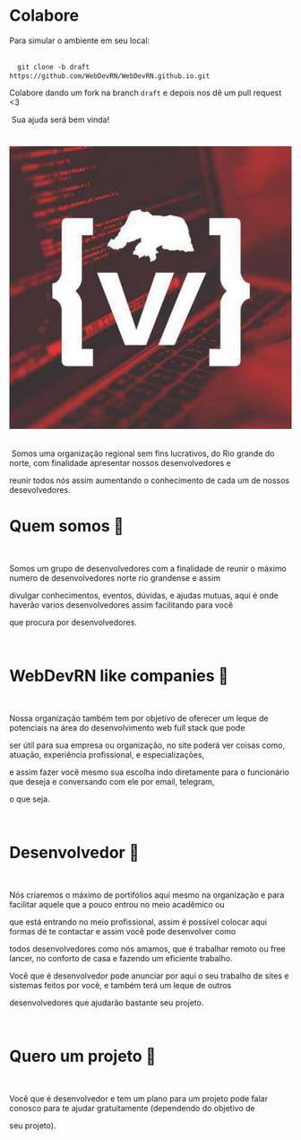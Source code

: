 # Colabore

 Para simular o ambiente em seu local:

```git

  git clone -b draft https://github.com/WebDevRN/WebDevRN.github.io.git

```

Colabore dando um fork na branch `draft` e depois nos dê um pull request <3

​
Sua ajuda será bem vinda!
​
​
<h1 align="center">

  <a href="https://WebDevRN.github.io/"><img src="https://raw.githubusercontent.com/WebDevRN/WebDevRN.github.io/master/assets/logo.jpeg" alt="WebTorrent" width="600"></a>
​

</h1>

​
Somos uma organização regional sem fins lucrativos, do Rio grande do norte, com finalidade apresentar nossos desenvolvedores e

reunir todos nós assim aumentando o conhecimento de cada um de nossos desevolvedores.
​

# Quem somos :beer:

​

Somos um grupo de desenvolvedores com a finalidade de reunir o máximo numero de desenvolvedores norte rio grandense e assim 

divulgar conhecimentos, eventos, dúvidas, e ajudas mutuas, aqui é onde haverão varios desenvolvedores assim facilitando para você 

que procura por desenvolvedores.

​

# WebDevRN like companies :blue_heart:

​

Nossa organização também tem por objetivo de oferecer um leque de potenciais na área do desenvolvimento web full stack que pode

ser útil para sua empresa ou organização, no site poderá ver coisas como, atuação, experiência profissional, e especializações,

e assim fazer você mesmo sua escolha indo diretamente para o funcionário que deseja e conversando com ele por email, telegram, 

o que seja.

​

# Desenvolvedor :metal:

​

Nós criaremos o máximo de portifólios aqui mesmo na organização e para facilitar aquele que a pouco entrou no meio acadêmico ou

que está entrando no meio profissional, assim é possível colocar aqui formas de te contactar e assim você pode desenvolver como

todos desenvolvedores como nós amamos, que é trabalhar remoto ou free lancer, no conforto de casa e fazendo um eficiente trabalho.


Você que é desenvolvedor pode anunciar por aqui o seu trabalho de sites e sistemas feitos por você, e também terá um leque de outros

desenvolvedores que ajudarão bastante seu projeto.

​

# Quero um projeto :tophat:

​

Você que é desenvolvedor e tem um plano para um projeto pode falar conosco para te ajudar gratuitamente (dependendo do objetivo de

seu projeto). 

​
